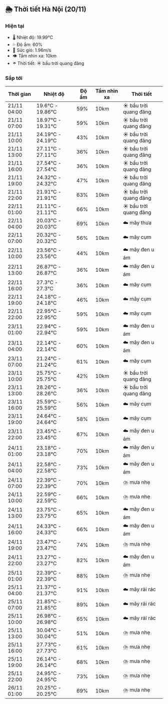 ## 🌦️ Thời tiết Hà Nội (20/11)

### Hiện tại

- 🌡️ Nhiệt độ: 19.99℃
- 💦 Độ ẩm: 60%
- 💨 Sức gió: 1.96m/s
- 👁️ Tầm nhìn xa: 10km
- ☂️ Thời tiết: ☀️ bầu trời quang đãng

### Sắp tới

| Thời gian | Nhiệt độ | Độ ẩm | Tầm nhìn xa | Thời tiết |
| --- | --- | --- | --- | --- |
| 21/11 04:00 | 19.6℃ - 19.86℃ | 59% | 10km | ☀️ bầu trời quang đãng |
| 21/11 07:00 | 18.97℃ - 19.31℃ | 59% | 10km | ☀️ bầu trời quang đãng |
| 21/11 10:00 | 24.19℃ - 24.19℃ | 43% | 10km | ☀️ bầu trời quang đãng |
| 21/11 13:00 | 27.11℃ - 27.11℃ | 36% | 10km | ☀️ bầu trời quang đãng |
| 21/11 16:00 | 27.54℃ - 27.54℃ | 36% | 10km | ☀️ bầu trời quang đãng |
| 21/11 19:00 | 24.32℃ - 24.32℃ | 47% | 10km | ☀️ bầu trời quang đãng |
| 21/11 22:00 | 21.91℃ - 21.91℃ | 63% | 10km | ☀️ bầu trời quang đãng |
| 22/11 01:00 | 21.11℃ - 21.11℃ | 66% | 10km | ☀️ bầu trời quang đãng |
| 22/11 04:00 | 20.03℃ - 20.03℃ | 69% | 10km | ☁️ mây thưa |
| 22/11 07:00 | 20.32℃ - 20.32℃ | 56% | 10km | ☁️ mây cụm |
| 22/11 10:00 | 23.56℃ - 23.56℃ | 44% | 10km | ☁️ mây đen u ám |
| 22/11 13:00 | 26.87℃ - 26.87℃ | 36% | 10km | ☁️ mây đen u ám |
| 22/11 16:00 | 27.3℃ - 27.3℃ | 36% | 10km | ☁️ mây cụm |
| 22/11 19:00 | 24.18℃ - 24.18℃ | 46% | 10km | ☁️ mây cụm |
| 22/11 22:00 | 22.95℃ - 22.95℃ | 59% | 10km | ☁️ mây cụm |
| 23/11 01:00 | 22.94℃ - 22.94℃ | 59% | 10km | ☁️ mây đen u ám |
| 23/11 04:00 | 22.14℃ - 22.14℃ | 60% | 10km | ☁️ mây đen u ám |
| 23/11 07:00 | 21.24℃ - 21.24℃ | 61% | 10km | ☁️ mây cụm |
| 23/11 10:00 | 25.75℃ - 25.75℃ | 42% | 10km | ☀️ bầu trời quang đãng |
| 23/11 13:00 | 28.26℃ - 28.26℃ | 36% | 10km | ☀️ bầu trời quang đãng |
| 23/11 16:00 | 25.59℃ - 25.59℃ | 56% | 10km | ☁️ mây cụm |
| 23/11 19:00 | 24.64℃ - 24.64℃ | 58% | 10km | ☁️ mây cụm |
| 23/11 22:00 | 23.45℃ - 23.45℃ | 67% | 10km | ☁️ mây đen u ám |
| 24/11 01:00 | 23.18℃ - 23.18℃ | 70% | 10km | ☁️ mây đen u ám |
| 24/11 04:00 | 22.58℃ - 22.58℃ | 73% | 10km | ☁️ mây đen u ám |
| 24/11 07:00 | 22.39℃ - 22.39℃ | 70% | 10km | ⛈️ mưa nhẹ |
| 24/11 10:00 | 22.59℃ - 22.59℃ | 66% | 10km | ⛈️ mưa nhẹ |
| 24/11 13:00 | 23.75℃ - 23.75℃ | 65% | 10km | ☁️ mây đen u ám |
| 24/11 16:00 | 24.33℃ - 24.33℃ | 66% | 10km | ☁️ mây đen u ám |
| 24/11 19:00 | 23.47℃ - 23.47℃ | 74% | 10km | ⛈️ mưa nhẹ |
| 24/11 22:00 | 23.27℃ - 23.27℃ | 82% | 10km | ☁️ mây đen u ám |
| 25/11 01:00 | 22.39℃ - 22.39℃ | 88% | 10km | ⛈️ mưa nhẹ |
| 25/11 04:00 | 21.37℃ - 21.37℃ | 91% | 10km | ☁️ mây rải rác |
| 25/11 07:00 | 21.85℃ - 21.85℃ | 89% | 10km | ☁️ mây rải rác |
| 25/11 10:00 | 26.98℃ - 26.98℃ | 65% | 10km | ☁️ mây rải rác |
| 25/11 13:00 | 30.04℃ - 30.04℃ | 51% | 10km | ⛈️ mưa nhẹ |
| 25/11 16:00 | 27.73℃ - 27.73℃ | 61% | 10km | ⛈️ mưa nhẹ |
| 25/11 19:00 | 26.14℃ - 26.14℃ | 68% | 10km | ⛈️ mưa nhẹ |
| 25/11 22:00 | 24.95℃ - 24.95℃ | 73% | 10km | ⛈️ mưa nhẹ |
| 26/11 01:00 | 20.25℃ - 20.25℃ | 69% | 10km | ⛈️ mưa nhẹ |

